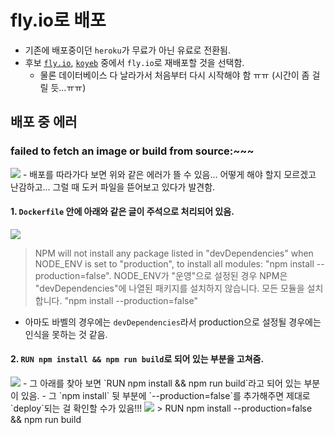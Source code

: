# fly.io로 배포
- 기존에 배포중이던 `heroku`가 무료가 아닌 유료로 전환됨.
- 후보 <a href="">`fly.io`</a>, <a href="https://www.koyeb.com/">`koyeb`</a> 중에서 `fly.io`로 재배포할 것을 선택함.
  - 물론 데이터베이스 다 날라가서 처음부터 다시 시작해야 함 ㅠㅠ (시간이 좀 걸릴 듯...ㅠㅠ)

## 배포 중 에러
### failed to fetch an image or build from source:~~~
<img src="https://user-images.githubusercontent.com/97646713/206199555-580da194-f514-48b7-9eb3-5a15f4aa5da1.png">
- 배포를 따라가다 보면 위와 같은 에러가 뜰 수 있음... 어떻게 해야 할지 모르겠고 난감하고... 그럴 때 도커 파일을 뜯어보고 있다가 발견함.

#### 1. `Dockerfile` 안에 아래와 같은 글이 주석으로 처리되어 있음.
<img src="https://user-images.githubusercontent.com/97646713/206200505-a8899267-570d-4565-8c17-4f5c779ade29.png">

> NPM will not install any package listed in "devDependencies" when NODE_ENV is set to "production",
> to install all modules: "npm install --production=false".
> NODE_ENV가 "운영"으로 설정된 경우 NPM은 "devDependencies"에 나열된 패키지를 설치하지 않습니다.
> 모든 모듈을 설치합니다. "npm install --production=false"

- 아마도 바벨의 경우에는 `devDependencies`라서 production으로 설정될 경우에는 인식을 못하는 것 같음.

#### 2. `RUN npm install && npm run build`로 되어 있는 부분을 고쳐줌.
<img src="https://user-images.githubusercontent.com/97646713/206200204-9fd38b39-b886-455e-b4dc-5c8ce685a476.png">
- 그 아래를 찾아 보면 `RUN npm install && npm run build`라고 되어 있는 부분이 있음.
- 그 `npm install` 뒷 부분에 `--production=false`를 추가해주면 제대로 `deploy`되는 걸 확인할 수가 있음!!!
<img src="https://user-images.githubusercontent.com/97646713/206200695-e184f867-c5ff-4ec2-a614-06b7003ae4a3.png">
> RUN npm install --production=false && npm run build
